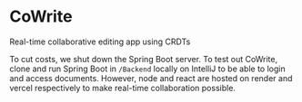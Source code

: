 # CoWrite
Real-time collaborative editing app using CRDTs

To cut costs, we shut down the Spring Boot server. To test out CoWrite, clone and run Spring Boot in `/Backend` locally on IntelliJ to be able to login and access documents. However, node and react are hosted on render and vercel respectively to make real-time collaboration possible.
